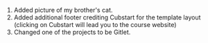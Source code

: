 1. Added picture of my brother's cat.
2. Added additional footer crediting Cubstart for the template layout (clicking on Cubstart will lead you to the course website)
3. Changed one of the projects to be Gitlet.
